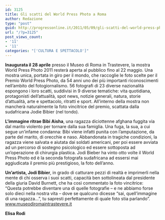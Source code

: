 ```yaml
---
id: 3125
title: Gli scatti del World Press Photo a Roma
author: Redazione
type: "post"
guid: http://progressonline.it/2011/05/09/gli-scatti-del-world-press-photo-a-roma/
url: "/?p=3125"
post_views_count:
- '11'
- '11'
categories: "['CULTURA E SPETTACOLO']"
---
```


**Inaugurata il 28 aprile** presso il Museo di Roma in Trastevere, la mostra World Press Photo 2011 resterà aperta al pubblico fino al 22 maggio. Una mostra unica, portata in giro per il mondo, che raccoglie le foto scelte per il Premio World Press Photo, da 54 anni uno dei più importanti riconoscimenti nell’ambito del fotogiornalismo. 56 fotografi di 23 diverse nazionalità espongono i loro scatti, suddivisi in 9 diverse tematiche: vita quotidiana, protagonisti dell’attualità, spot news, notizie generali, natura, storie d’attualità, arte e spettacolo, ritratti e sport. All’interno della mostra non mancherà naturalmente la foto vincitrice del premio, scattata dalla sudafricana Jodie Bibier (nel tondo).

**L’immagine ritrae Bibi Aisha**, una ragazza diciottenne afghana fuggita via dal marito violento per tornare dalla sua famiglia. Una fuga, la sua, a cui segue un’infame condanna: Bibi viene infatti punita con l’amputazione, da parte del marito, di orecchie e naso. Abbandonata in tragiche condizioni, la ragazza viene salvata e aiutata dai soldati americani, per poi essere avviata ad un percorso di sostegno psicologico ed essere sottoposta ad un’operazione di chirurgia plastica. Jodi Bieber ha vinto otto volte il World Press Photo ed è la seconda fotografa sudafricana ad essersi mai aggiudicata il premio più prestigioso, la foto dell’anno.

**Un’artista, Jodi Bibier**, in grado di catturare pezzi di realtà e imprimerli nella mente di chi osserva i suoi scatti, capacità ben sottolineata dal presidente della giuria David Burnett, che ha così commentato la foto vincitrice: “Questa potrebbe diventare una di quelle fotografie – e ne abbiamo forse solo dieci nella nostra vita – dove se qualcuno dicesse “sai, quell’immagine di una ragazza…”, tu sapresti perfettamente di quale foto stia parlando”. [www.museodiromaintrastevere.it ](<https://www.museodiromaintrastevere.it  >)

**Elisa Rodi**